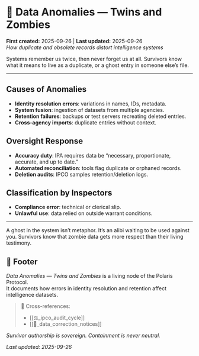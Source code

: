 # 🧬 Data Anomalies — Twins and Zombies  
**First created:** 2025-09-26 | **Last updated:** 2025-09-26  
*How duplicate and obsolete records distort intelligence systems*  

Systems remember us twice, then never forget us at all. Survivors know what it means to live as a duplicate, or a ghost entry in someone else’s file.  

---  

## Causes of Anomalies  
- **Identity resolution errors**: variations in names, IDs, metadata.  
- **System fusion**: ingestion of datasets from multiple agencies.  
- **Retention failures**: backups or test servers recreating deleted entries.  
- **Cross-agency imports**: duplicate entries without context.  

## Oversight Response  
- **Accuracy duty**: IPA requires data be “necessary, proportionate, accurate, and up to date.”  
- **Automated reconciliation**: tools flag duplicate or orphaned records.  
- **Deletion audits**: IPCO samples retention/deletion logs.  

## Classification by Inspectors  
- **Compliance error**: technical or clerical slip.  
- **Unlawful use**: data relied on outside warrant conditions.  

---  

A ghost in the system isn’t metaphor. It’s an alibi waiting to be used against you. Survivors know that zombie data gets more respect than their living testimony.  

## 🏮 Footer  
*Data Anomalies — Twins and Zombies* is a living node of the Polaris Protocol.  
It documents how errors in identity resolution and retention affect intelligence datasets.  

> 📡 Cross-references:  
> - [[⚖️_ipco_audit_cycle]]  
> - [[🧬_data_correction_notices]]  

*Survivor authorship is sovereign. Containment is never neutral.*  

_Last updated: 2025-09-26_  

